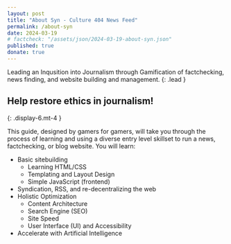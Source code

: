 ```yaml
---
layout: post
title: "About Syn - Culture 404 News Feed"
permalink: /about-syn
date: 2024-03-19
# factcheck: "/assets/json/2024-03-19-about-syn.json"
published: true
donate: true
---
```

Leading an Inqusition into Journalism through Gamification of factchecking, news finding, and website building and management.
{: .lead }

## Help restore ethics in journalism! 
{: .display-6.mt-4 }

This guide, designed by gamers for gamers, will take you through the process of learning and using a diverse entry level skillset to run a news, factchecking, or blog website. You will learn:

- Basic sitebuilding
  -  Learning HTML/CSS
  -  Templating and Layout Design
  -  Simple JavaScript (frontend)
- Syndication, RSS, and re-decentralizing the web
- Holistic Optimization
  - Content Architecture
  - Search Engine (SEO)
  - Site Speed
  - User Interface (UI) and Accessibility
- Accelerate with Artificial Intelligence 

  